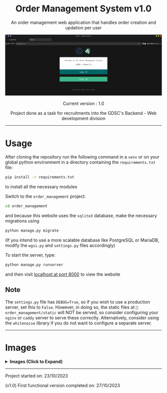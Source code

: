 <div align="center">
<h1>Order Management System v1.0</h1>

An order management web application that handles order creation and updation per user

![Homepage](./img/odm-1.png)

Current version : 1.0

Project done as a task for recruitments into the GDSC's Backend - Web development
division
</div>

---

# Usage

After cloning the repository run the following command in a `venv` or on your
global python environment
in a directory containing the `requirements.txt` file:

```zsh
pip install -r requirements.txt
```

to install all the necessary modules

Switch to the `order_management` project:

```zsh
cd order_management
```

and because this website uses the `sqlite3` database, make the necessary
migrations using

```zsh
python manage.py migrate
```

(If you intend to use a more scalable database like PostgreSQL or MariaDB,
modify the `wgsi.py` and `settings.py` files accordingly)

To start the server, type:

```zsh
python manage.py runserver
```

and then visit [localhost at port 8000](http://127.0.0.1:8000/) to view the website

## Note

The `settings.py` file has `DEBUG=True`, so if you wish to use a production
server, set this to `False`. However, in doing so, the static files at
`📁order_management/static` will NOT be served,
so consider configuring your `nginx` or `caddy` server to serve these correctly.
Alternatively, consider using the `whitenoise` library if you do not want to
configure a separate server.

---

# Images

<details><summary><b>Images (Click to Expand)</b></summary>

Sign in page:

![signin page](./img/odm-2.png)

Home page on successful sign in:

![user profile home page](./img/odm-3.png)

Order list page:

![order list page](./img/odm-4.png)

Fuzzy search result:

![fuzzy search reading](./img/odm-5.png)

Updation form:

![updation query](./img/odm-6.png)

</details>

---
Project started on: 23/10/2023

(v1.0) First functional version completed on: 27/10/2023
